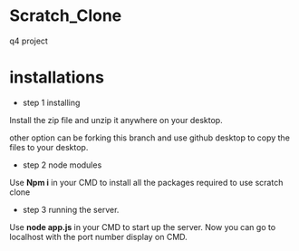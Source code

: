 # Scratch_Clone
q4 project

# installations
- step 1 installing

Install the zip file and unzip it anywhere on your desktop.

other option can be forking this branch and use github desktop to copy the files to your desktop.

- step 2 node modules 

Use **Npm i** in your CMD to install all the packages required to use scratch clone

- step 3 running the server.

Use **node app.js** in your CMD to start up the server. 
Now you can go to localhost with the port number display on CMD.


 
